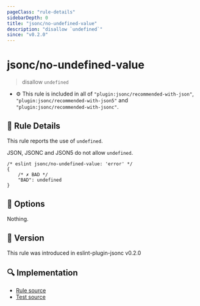 ```yaml
---
pageClass: "rule-details"
sidebarDepth: 0
title: "jsonc/no-undefined-value"
description: "disallow `undefined`"
since: "v0.2.0"
---
```

# jsonc/no-undefined-value

> disallow `undefined`

- :gear: This rule is included in all of `"plugin:jsonc/recommended-with-json"`, `"plugin:jsonc/recommended-with-json5"` and `"plugin:jsonc/recommended-with-jsonc"`.

## :book: Rule Details

This rule reports the use of `undefined`.

JSON, JSONC and JSON5 do not allow `undefined`.

<eslint-code-block>

<!-- eslint-skip -->

```json5
/* eslint jsonc/no-undefined-value: 'error' */
{
    /* ✗ BAD */
    "BAD": undefined
}
```

</eslint-code-block>

## :wrench: Options

Nothing.

## :rocket: Version

This rule was introduced in eslint-plugin-jsonc v0.2.0

## :mag: Implementation

- [Rule source](https://github.com/ota-meshi/eslint-plugin-jsonc/blob/master/lib/rules/no-undefined-value.ts)
- [Test source](https://github.com/ota-meshi/eslint-plugin-jsonc/blob/master/tests/lib/rules/no-undefined-value.js)
